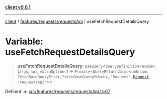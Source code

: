 [**client v0.0.1**](../../../../README.md)

***

[client](../../../../README.md) / [features/requests/requestsApi](../README.md) / useFetchRequestDetailsQuery

# Variable: useFetchRequestDetailsQuery

> **useFetchRequestDetailsQuery**: `UseQuery`\<`QueryDefinition`\<`number`, (`args`, `api`, `extraOptions`) => `Promise`\<`QueryReturnValue`\<`unknown`, `FetchBaseQueryError`, `FetchBaseQueryMeta`\>\>, `"Request"`, [`Request`](../../../../app/models/request/type-aliases/Request.md), `"requestsApi"`\>\>

Defined in: [src/features/requests/requestsApi.ts:67](https://github.com/petelc/WMS/blob/0ba5e61a5ede3de744df1a5839724fa19a2a534f/client/src/features/requests/requestsApi.ts#L67)
